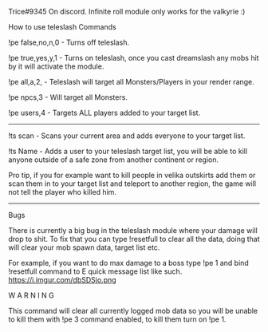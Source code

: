 Trice#9345 On discord. Infinite roll module only works for the valkyrie :)


How to use teleslash
Commands

!pe false,no,n,0 - Turns off teleslash.

!pe true,yes,y,1 - Turns on teleslash, once you cast dreamslash any mobs hit by it will activate the module.

!pe all,a,2, - Teleslash will target all Monsters/Players in your render range.

!pe npcs,3 - Will target all Monsters.

!pe users,4 - Targets ALL players added to your target list.

_______________________________________________________________________________________________________________________________________________________________________________________________________________________________
!ts scan - Scans your current area and adds everyone to your target list.

!ts Name - Adds a user to your teleslash target list, you will be able to kill anyone outside of a safe zone from another continent or region.

Pro tip, if you for example want to kill people in velika outskirts add them or scan them in to your target list and teleport to another region, the game will not tell the player who killed him.

______________________________________________________________________________________________________________________________________________________________________________________________

Bugs

There is currently a big bug in the teleslash module where your damage will drop to shit. To fix that you can type !resetfull to clear all the data, doing that will clear your mob spawn data,
target list etc.


For example, if you want to do max damage to a boss type !pe 1 and bind !resetfull command to E quick message list like such. https://i.imgur.com/dbSDSjo.png

W A R N I N G 

This command will clear all currently logged mob data so you will be unable to kill them with !pe 3 command enabled, to kill them turn on !pe 1. 



